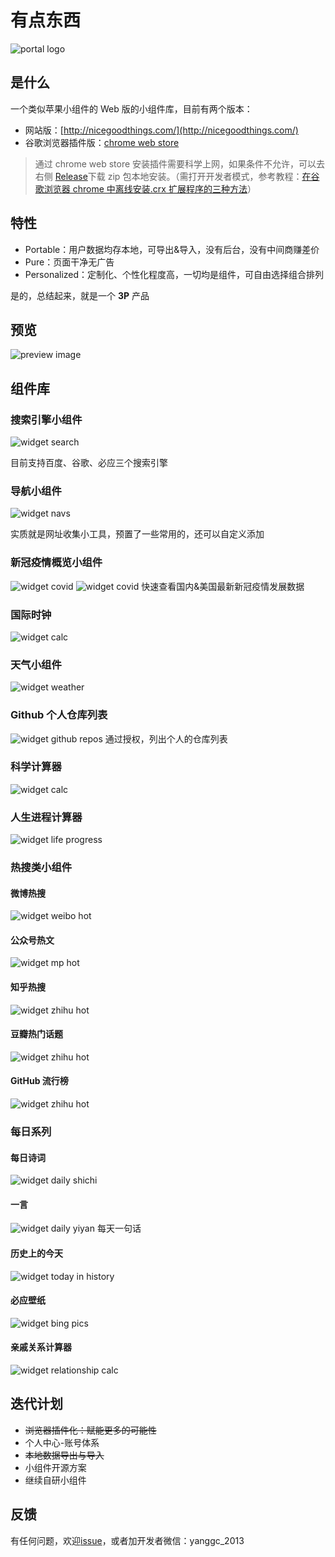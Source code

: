 # 有点东西

![portal logo](demo/portal.logo.png)

## 是什么

一个类似苹果小组件的 Web 版的小组件库，目前有两个版本：

- 网站版：[http://nicegoodthings.com/](http://nicegoodthings.com/)
- 谷歌浏览器插件版：[chrome web store](https://chrome.google.com/webstore/detail/%E6%9C%89%E7%82%B9%E4%B8%9C%E8%A5%BF-portal%E4%B8%AA%E4%BA%BA%E4%B8%BB%E9%A1%B5/ccegbnlnelhgaefimiaklaindffpfcmh?hl=en&authuser=1)

> 通过 chrome web store 安装插件需要科学上网，如果条件不允许，可以去右侧 [Release](https://github.com/Privoce/Portal-Lite-China/releases)下载 zip 包本地安装。（需打开开发者模式，参考教程：[在谷歌浏览器 chrome 中离线安装.crx 扩展程序的三种方法](http://www.cnplugins.com/tool/three-methods-to-install-crx.html)）

## 特性

- Portable：用户数据均存本地，可导出&导入，没有后台，没有中间商赚差价
- Pure：页面干净无广告
- Personalized：定制化、个性化程度高，一切均是组件，可自由选择组合排列

是的，总结起来，就是一个 **3P** 产品

## 预览

![preview image](demo/home.v3.png 'home page')

## 组件库

### 搜索引擎小组件

![widget search](demo/screenshoots/widget.searchs.png)

目前支持百度、谷歌、必应三个搜索引擎

### 导航小组件

![widget navs](demo/screenshoots/widget.navs.png)

实质就是网址收集小工具，预置了一些常用的，还可以自定义添加

### 新冠疫情概览小组件

![widget covid](demo/screenshoots/widget.covid.data.png)
![widget covid](demo/screenshoots/widget.usa.covid.png)
快速查看国内&美国最新新冠疫情发展数据

### 国际时钟

![widget calc](demo/screenshoots/widget.world.clock.png)

### 天气小组件

![widget weather](demo/screenshoots/widget.weather.png)

### Github 个人仓库列表

![widget github repos](demo/screenshoots/widget.github.repo.png)
通过授权，列出个人的仓库列表

### 科学计算器

![widget calc](demo/screenshoots/widget.calc.png)

### 人生进程计算器

![widget life progress](demo/screenshoots/widget.life.progress.png)

### 热搜类小组件

#### 微博热搜

![widget weibo hot](demo/screenshoots/widget.hot.weibo.png)

#### 公众号热文

![widget mp hot](demo/screenshoots/widget.hot.mp.png)

#### 知乎热搜

![widget zhihu hot](demo/screenshoots/widget.hot.zhihu.png)

#### 豆瓣热门话题

![widget zhihu hot](demo/screenshoots/widget.douban.topic.png)

#### GitHub 流行榜

![widget zhihu hot](demo/screenshoots/widget.github.trending.png)

### 每日系列

#### 每日诗词

![widget daily shichi](demo/screenshoots/widget.daily.shici.png)

#### 一言

![widget daily yiyan](demo/screenshoots/widget.yiyan.png)
每天一句话

#### 历史上的今天

![widget today in history](demo/screenshoots/widget.today.in.history.png)

#### 必应壁纸

![widget bing pics](demo/screenshoots/widget.bing.pics.png)

#### 亲戚关系计算器

![widget relationship calc](demo/screenshoots/widget.relationship.calc.png)

## 迭代计划

- ~~浏览器插件化：赋能更多的可能性~~
- 个人中心-账号体系
- ~~本地数据导出与导入~~
- 小组件开源方案
- 继续自研小组件

## 反馈

有任何问题，欢迎[issue](https://github.com/Privoce/Portal-Lite-China/issues)，或者加开发者微信：yanggc_2013
